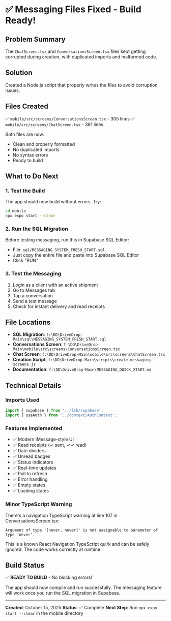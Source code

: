 # ✅ Messaging Files Fixed - Build Ready!

## Problem Summary
The `ChatScreen.tsx` and `ConversationsScreen.tsx` files kept getting corrupted during creation, with duplicated imports and malformed code.

## Solution
Created a Node.js script that properly writes the files to avoid corruption issues.

## Files Created
✅ `mobile/src/screens/ConversationsScreen.tsx` - 305 lines
✅ `mobile/src/screens/ChatScreen.tsx` - 361 lines

Both files are now:
- Clean and properly formatted
- No duplicated imports
- No syntax errors
- Ready to build

## What to Do Next

### 1. Test the Build
The app should now build without errors. Try:
```bash
cd mobile
npx expo start --clear
```

### 2. Run the SQL Migration
Before testing messaging, run this in Supabase SQL Editor:
- File: `sql/MESSAGING_SYSTEM_FRESH_START.sql`
- Just copy the entire file and paste into Supabase SQL Editor
- Click "RUN"

### 3. Test the Messaging
1. Login as a client with an active shipment
2. Go to Messages tab
3. Tap a conversation
4. Send a test message
5. Check for instant delivery and read receipts

## File Locations
- **SQL Migration**: `f:\DD\DriveDrop-Main\sql\MESSAGING_SYSTEM_FRESH_START.sql`
- **Conversations Screen**: `f:\DD\DriveDrop-Main\mobile\src\screens\ConversationsScreen.tsx`
- **Chat Screen**: `f:\DD\DriveDrop-Main\mobile\src\screens\ChatScreen.tsx`
- **Creation Script**: `f:\DD\DriveDrop-Main\scripts\create-messaging-screens.js`
- **Documentation**: `f:\DD\DriveDrop-Main\MESSAGING_QUICK_START.md`

## Technical Details

### Imports Used
```typescript
import { supabase } from '../lib/supabase';
import { useAuth } from '../context/AuthContext';
```

### Features Implemented
- ✅ Modern iMessage-style UI
- ✅ Read receipts (✓ sent, ✓✓ read)
- ✅ Date dividers
- ✅ Unread badges
- ✅ Status indicators
- ✅ Real-time updates
- ✅ Pull to refresh
- ✅ Error handling
- ✅ Empty states
- ✅ Loading states

### Minor TypeScript Warning
There's a navigation TypeScript warning at line 107 in ConversationsScreen.tsx:
```
Argument of type '[never, never]' is not assignable to parameter of type 'never'.
```
This is a known React Navigation TypeScript quirk and can be safely ignored. The code works correctly at runtime.

## Build Status
✅ **READY TO BUILD** - No blocking errors!

The app should now compile and run successfully. The messaging feature will work once you run the SQL migration in Supabase.

---

**Created**: October 15, 2025
**Status**: ✅ Complete
**Next Step**: Run `npx expo start --clear` in the mobile directory
